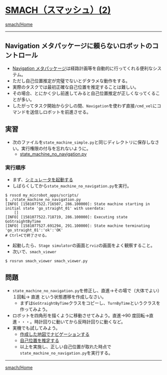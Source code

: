 # [SMACH（スマッシュ）(2)](http://wiki.ros.org/smach)

[smach/Home](Home.md)

---

## Navigation メタパッケージに頼らないロボットのコントロール

- [Navigation メタパッケージ](http://wiki.ros.org/ja/navigation)は経路計画等を自動的に行ってくれる便利なシステム。
- ただし自己位置推定が完璧でないとデタラメな動作をする。
- 実際のタスクでは最初正確な自己位置を推定することは難しい。
- その場合、とにかく少し前進してみると自己位置推定が正しくなってくることが多い。
- したがってタスク開始から少しの間、`Navigation`を使わず直接`/cmd_vel`にコマンドを送信しロボットを前進させる。

## 実習

- 次のファイルを`state_machine_simple.py`と同じディレクトリに保存しなさい。実行権限の付与を忘れないように。
  - [state_machine_no_navigation.py](https://raw.githubusercontent.com/KMiyawaki/lectures/master/ros/smach/smach_02/state_machine_no_navigation.py)

### 実行順序

- まず、[シミュレータを起動する](../stage_simulator/stage_simulator_01.md)
- しばらくしてから`state_machine_no_navigation.py`を実行。

```shell
$ roscd my_microbot_apps/scripts/
$ ./state_machine_no_navigation.py
[INFO] [1581077522.716507, 286.100000]: State machine starting in initial state 'go_straight_01' with userdata:
	[]
[INFO] [1581077522.718719, 286.100000]: Executing state GoStraightByTime
[INFO] [1581077527.691294, 291.100000]: State machine terminating 'go_straight_01':'ok':'OK'
# Ctrl+Cで終了させる。
```

- 起動したら、`Stage simulator`の画面と`rviz`の画面をよく観察すること。
- 次いで、`smach_viewer`

```shell
$ rosrun smach_viewer smach_viewer.py
```

## 問題

- `state_machine_no_navigation.py`を修正し、直進->その場で（大体でよい）１回転-> 直進 という状態遷移を作成しなさい。
  - まずは`GoStraightByTime`クラスをコピーし、`TurnByTime`というクラスを作ってみよう。
- ロボットを四角形を描くように移動させてみよう。直進->90 度回転->直進・・・。時計回りに動いてから反時計回りに動くなど。
- 実機でも試してみよう。
  - [作成した地図でナビゲーションする](https://github.com/KMiyawaki/lectures/blob/master/ros/robots/jetson_microbot_chrome.md#%E4%BD%9C%E6%88%90%E3%81%97%E3%81%9F%E5%9C%B0%E5%9B%B3%E3%81%A7%E3%83%8A%E3%83%93%E3%82%B2%E3%83%BC%E3%82%B7%E3%83%A7%E3%83%B3%E3%81%99%E3%82%8B)
  - [自己位置を推定する](https://github.com/KMiyawaki/lectures/blob/master/ros/robots/jetson_microbot_chrome.md#%E8%87%AA%E5%B7%B1%E4%BD%8D%E7%BD%AE%E3%82%92%E6%8E%A8%E5%AE%9A%E3%81%99%E3%82%8B)
  - 以上を実施し、正しい自己位置が取れた時点で`state_machine_no_navigation.py`を実行する。

---

[smach/Home](Home.md)
